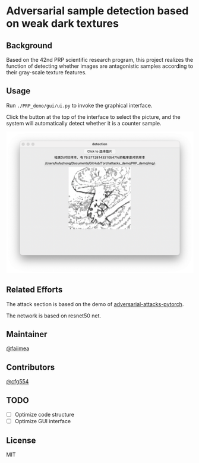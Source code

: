 # Adversarial sample detection based on weak dark textures

## Background

Based on the 42nd PRP scientific research program, this project realizes the function of detecting whether images are antagonistic samples according to their gray-scale texture features.

## Usage

Run `./PRP_demo/gui/ui.py` to  invoke the graphical interface. 

Click the button at the top of the interface to select the picture, and the system will automatically detect whether it is a counter sample.

![](./img/ex.png)

## Related Efforts

The attack section is based on the demo of [adversarial-attacks-pytorch](https://github.com/Harry24k/adversarial-attacks-pytorch).

The network is based on resnet50 net.

## Maintainer

[@faiimea](https://github.com/faiimea)

## Contributors

[@cfg554](https://github.com/cfg554)

## TODO

- [ ] Optimize code structure
- [ ] Optimize GUI interface

## License

MIT 

